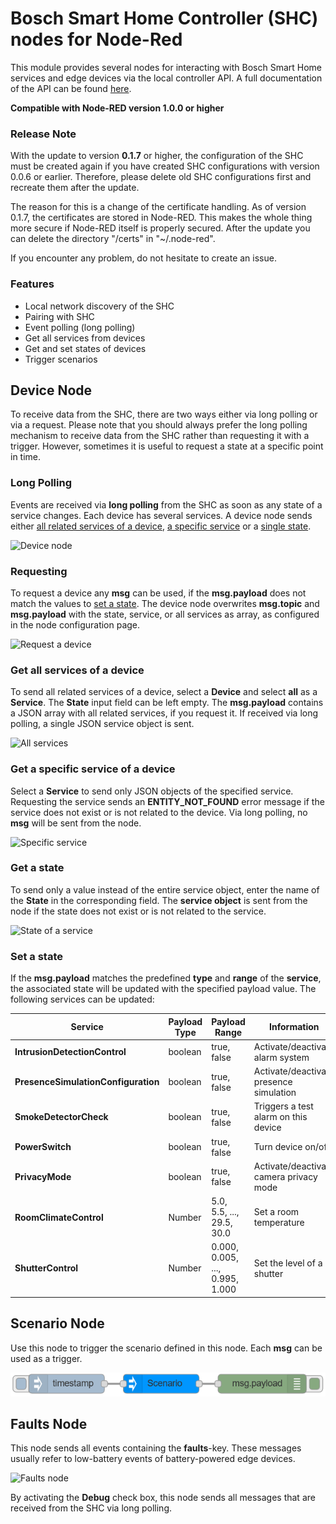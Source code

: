 # Bosch Smart Home Controller (SHC) nodes for Node-Red

This module provides several nodes for interacting with Bosch Smart Home services and edge devices via the local controller API. A full documentation of the API can be found [here](https://apidocs.bosch-smarthome.com/local/).

**Compatible with Node-RED version 1.0.0 or higher**

### Release Note

With the update to version **0.1.7** or higher, the configuration of the SHC must be created again if you have created SHC configurations with version 0.0.6 or earlier. Therefore, please delete old SHC configurations first and recreate them after the update. 

The reason for this is a change of the certificate handling. As of version 0.1.7, the certificates are stored in Node-RED. This makes the whole thing more secure if Node-RED itself is properly secured. After the update you can delete the directory "/certs" in "~/.node-red". 

If you encounter any problem, do not hesitate to create an issue.


### Features

- Local network discovery of the SHC
- Pairing with SHC
- Event polling (long polling)
- Get all services from devices
- Get and set states of devices
- Trigger scenarios


## Device Node

To receive data from the SHC, there are two ways either via long polling or via a request. Please note that you should always prefer the long polling mechanism to receive data from the SHC rather than requesting it with a trigger. However, sometimes it is useful to request a state at a specific point in time.


### Long Polling

Events are received via **long polling** from the SHC as soon as any state of a service changes. Each device has several services. A device node sends either [all related services of a device](#get-all-services-of-a-device), [a specific service](#get-a-specific-service-of-a-device) or a [single state](#get-a-state).

![Device node](docs/device_node.png)


### Requesting

To request a device any **msg** can be used, if the **msg.payload** does not match the values to [set a state](#set-a-state). The device node overwrites **msg.topic** and **msg.payload** with the state, service, or all services as array, as configured in the node configuration page.

![Request a device](docs/device_node_request.png)


### Get all services of a device

To send all related services of a device, select a **Device** and select **all** as a **Service**. The **State** input field can be left empty. The **msg.payload** contains a JSON array with all related services, if you request it. If received via long polling, a single JSON service object is sent.

![All services](docs/device_conf_all.png)


### Get a specific service of a device

Select a **Service** to send only JSON objects of the specified service. Requesting the service sends an **ENTITY_NOT_FOUND** error message if the service does not exist or is not related to the device. Via long polling, no **msg** will be sent from the node.

![Specific service](docs/device_conf_service.png)


### Get a state

To send only a value instead of the entire service object, enter the name of the **State** in the corresponding field. The **service object** is sent from the node if the state does not exist or is not related to the service.

![State of a service](docs/device_conf_state.png)

### Set a state
If the **msg.payload** matches the predefined **type** and **range** of the **service**, the associated state will be updated with the specified payload value. The following services can be updated:

| Service                             | Payload Type | Payload Range | Information |
|-------------------------------------|--------------|---------------|-------------|
| **IntrusionDetectionControl**       | boolean      | true, false    | Activate/deactivate alarm system |
| **PresenceSimulationConfiguration** | boolean      | true, false    | Activate/deactivate presence simulation |
| **SmokeDetectorCheck**              | boolean      | true, false    | Triggers a test alarm on this device |
| **PowerSwitch**                     | boolean      | true, false    | Turn device on/off |
| **PrivacyMode**                     | boolean      | true, false    | Activate/deactivate camera privacy mode |
| **RoomClimateControl**                  | Number       | 5.0, 5.5, ..., 29.5, 30.0       | Set a room temperature |
| **ShutterControl**                  | Number       | 0.000, 0.005, ..., 0.995, 1.000 | Set the level of a shutter |


## Scenario Node

Use this node to trigger the scenario defined in this node. Each **msg** can be used as a trigger.

![Scenario node](docs/scenario_node.png)


## Faults Node

This node sends all events containing the **faults**-key. These messages usually refer to low-battery events of battery-powered edge devices.

![Faults node](docs/faults_node.png)

By activating the **Debug** check box, this node sends all messages that are received from the SHC via long polling. 
